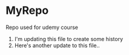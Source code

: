 # MyRepo
Repo used for udemy course

1. I'm updating this file to create some history
2. Here's another update to this file..

